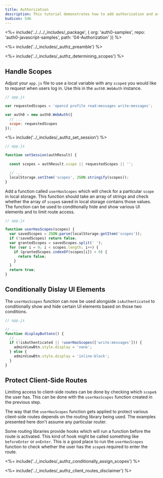 ```yaml
---
title: Authorization
description: This tutorial demonstrates how to add authorization and access control to your application
budicon: 546
---
```


<%= include('../../../_includes/_package', {
  org: 'auth0-samples',
  repo: 'auth0-javascript-samples',
  path: '04-Authorization'
}) %>

<%= include('../_includes/_authz_preamble') %>

<%= include('../_includes/_authz_determining_scopes') %>

## Handle Scopes

Adjust your `app.js` file to use a local variable with any `scope`s you would like to request when users log in. Use this in the `auth0.WebAuth` instance.

```js
// app.js

var requestedScopes = 'openid profile read:messages write:messages';

var auth0 = new auth0.WebAuth({
  // ...
  scope: requestedScopes
});
``` 

<%= include('../_includes/_authz_set_session') %>

```js
// app.js

function setSession(authResult) {
  
  const scopes = authResult.scope || requestedScopes || '';

  // ...
  localStorage.setItem('scopes', JSON.stringify(scopes));
}
```

Add a function called `userHasScopes` which will check for a particular `scope` in local storage. This function should take an array of strings and check whether the array of `scope`s saved in local storage contains those values. The function can be used to conditionally hide and show various UI elements and to limit route access.

```js
// app.js

function userHasScopes(scopes) {
  var savedScopes = JSON.parse(localStorage.getItem('scopes'));
  if (!savedScopes) return false;
  var grantedScopes = savedScopes.split(' ');
  for (var i = 0; i < scopes.length; i++) {
    if (grantedScopes.indexOf(scopes[i]) < 0) {
      return false;
    }
  }
  return true;
}
```

## Conditionally Dislay UI Elements

The `userHasScopes` function can now be used alongside `isAuthenticated` to conditionally show and hide certain UI elements based on those two conditions.

```js
// app.js

// ...
function displayButtons() {
  // ...
  if (!isAuthenticated || !userHasScopes(['write:messages'])) {
    adminViewBtn.style.display = 'none';
  } else {
    adminViewBtn.style.display = 'inline-block';
  }
}
```

## Protect Client-Side Routes

Limiting access to client-side routes can be done by checking which `scope`s the user has. This can be done with the `userHasScopes` function created in the previous step.

The way that the `userHasScopes` function gets applied to protect various client-side routes depends on the routing library being used. The examples presented here don't assume any particular router.

Some routing libraries provide hooks which will run a function before the route is activated. This kind of hook might be called something like `beforeEnter` or `onEnter`. This is a good place to run the `userHasScopes` function to check whether the user has the `scope`s required to enter the route.

<%= include('../_includes/_authz_conditionally_assign_scopes') %>

<%= include('../_includes/_authz_client_routes_disclaimer') %>